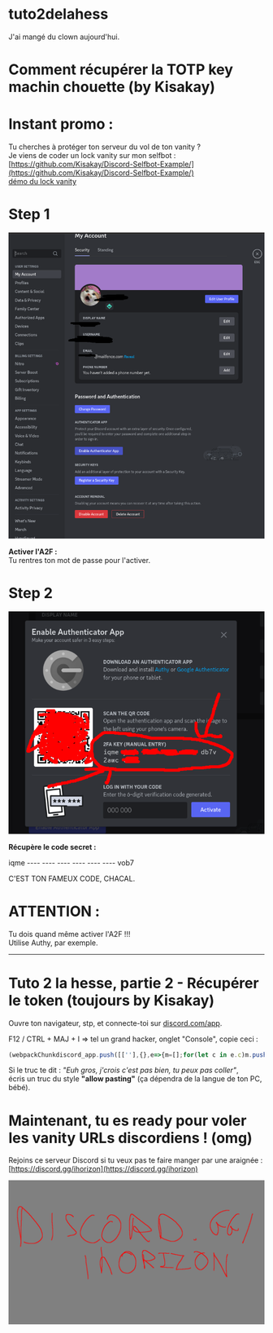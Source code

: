# tuto2delahess  
J'ai mangé du clown aujourd'hui.  

# Comment récupérer la TOTP key machin chouette (by Kisakay)  

# Instant promo :  
Tu cherches à protéger ton serveur du vol de ton vanity ?  
Je viens de coder un lock vanity sur mon selfbot :  
[https://github.com/Kisakay/Discord-Selfbot-Example/](https://github.com/Kisakay/Discord-Selfbot-Example/)  
[démo du lock vanity](https://youtu.be/R0KUsvZKPvQ)

# Step 1  
![alt text](./imgs/step_1.png)  

**Activer l'A2F :**  
Tu rentres ton mot de passe pour l'activer.  

# Step 2  
![alt text](./imgs/step_2.png)  

**Récupère le code secret :**  

iqme ---- ---- ---- ---- ---- ---- vob7  

C'EST TON FAMEUX CODE, CHACAL.  

# ATTENTION :  
Tu dois quand même activer l'A2F !!!  
Utilise Authy, par exemple.  

---

# Tuto 2 la hesse, partie 2 - Récupérer le token (toujours by Kisakay)  
Ouvre ton navigateur, stp, et connecte-toi sur [discord.com/app](https://discord.com/app).  

F12 / CTRL + MAJ + I => tel un grand hacker, onglet "Console", copie ceci :  

```js
(webpackChunkdiscord_app.push([[''],{},e=>{m=[];for(let c in e.c)m.push(e.c[c])}]),m).find(m=>m?.exports?.default?.getToken!==void 0).exports.default.getToken()
```  

Si le truc te dit : *"Euh gros, j'crois c'est pas bien, tu peux pas coller"*,  
écris un truc du style **"allow pasting"** (ça dépendra de la langue de ton PC, bébé).  

# Maintenant, tu es ready pour voler les vanity URLs discordiens ! (omg)  

Rejoins ce serveur Discord si tu veux pas te faire manger par une araignée :  
[https://discord.gg/ihorizon](https://discord.gg/ihorizon)  

![alt text](./imgs/ma_pub_en_toute_discretion.png)  
